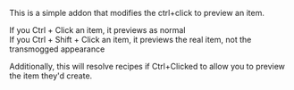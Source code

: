 This is a simple addon that modifies the ctrl+click to preview an item.

If you Ctrl + Click an item, it previews as normal  
If you Ctrl + Shift + Click an item, it previews the real item, not the transmogged appearance

Additionally, this will resolve recipes if Ctrl+Clicked to allow you to preview the item they'd create.
